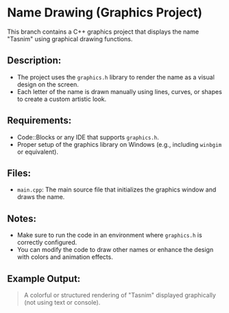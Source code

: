 # Name Drawing (Graphics Project)

This branch contains a C++ graphics project that displays the name "Tasnim" using graphical drawing functions.

## Description:
- The project uses the `graphics.h` library to render the name as a visual design on the screen.
- Each letter of the name is drawn manually using lines, curves, or shapes to create a custom artistic look.

## Requirements:
- Code::Blocks or any IDE that supports `graphics.h`.
- Proper setup of the graphics library on Windows (e.g., including `winbgim` or equivalent).

## Files:
- `main.cpp`: The main source file that initializes the graphics window and draws the name.

## Notes:
- Make sure to run the code in an environment where `graphics.h` is correctly configured.
- You can modify the code to draw other names or enhance the design with colors and animation effects.

## Example Output:
> A colorful or structured rendering of "Tasnim" displayed graphically (not using text or console).
